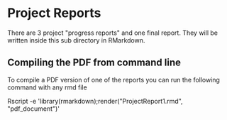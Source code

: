 # Project Reports

There are 3 project "progress reports" and one final report.
They will be written inside this sub directory in RMarkdown. 

## Compiling the PDF from command line

To compile a PDF version of one of the reports you can run the following command with any rmd file

Rscript -e 'library(rmarkdown);render("ProjectReport1.rmd", "pdf_document")'
